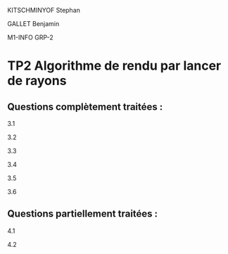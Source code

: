 KITSCHMINYOF Stephan

GALLET Benjamin

M1-INFO     GRP-2

# TP2 Algorithme de rendu par lancer de rayons

## Questions complètement traitées :

3.1

3.2

3.3

3.4

3.5

3.6


## Questions partiellement traitées :

4.1

4.2

